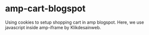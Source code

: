 # amp-cart-blogspot
Using cookies to setup shopping cart in amp blogspot. Here, we use javascript inside amp-iframe by Klikdesainweb.

